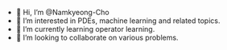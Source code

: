 - 👋 Hi, I’m @Namkyeong-Cho
- 👀 I’m interested in PDEs, machine learning and related topics.
- 🌱 I’m currently learning operator learning.
- 💞️ I’m looking to collaborate on various problems.

<!---
Namkyeong-Cho/Namkyeong-Cho is a ✨ special ✨ repository because its `README.md` (this file) appears on your GitHub profile.
You can click the Preview link to take a look at your changes.
--->
